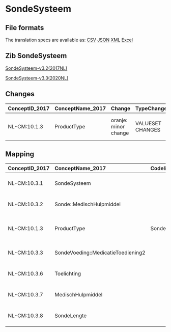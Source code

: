 # SondeSysteem
## File formats

The translation specs are available as: 
[CSV](../csv/SondeSysteem.csv) [JSON](../json/SondeSysteem.json) [XML](../xml/SondeSysteem.xml) [Excel](../excel/SondeSysteem.xlsx)



## Zib SondeSysteem

[SondeSysteem-v3.2(2017NL)](https://zibs.nl/wiki/SondeSysteem-v3.2(2017NL))

[SondeSysteem-v3.3(2020NL)](https://zibs.nl/wiki/SondeSysteem-v3.3(2020NL))









## Changes

| ConceptID_2017   | ConceptName_2017   | Change               | TypeChange       | Impact_heen   | TRANSLATIE_spec_heen                  | Impact_terug   | TRANSLATIE_spec_terug                 | Omschrijving                             |
|:-----------------|:-------------------|:---------------------|:-----------------|:--------------|:--------------------------------------|:---------------|:--------------------------------------|:-----------------------------------------|
| NL-CM:10.1.3     | ProductType        | oranje: minor change | VALUESET CHANGES | Low           | valuesets 2017 -> valueset 2020 regel | Medium         | valuesets 2017 <- valueset 2020 regel | Deprecated item in waardelijst vervangen |

## Mapping

| ConceptID_2017   | ConceptName_2017                   | Codelists_2017     | Change                  | ConceptID_2020   | ConceptName_2020                   | Codelists_2020     | Bits    | Omschrijving                             | TypeChange       | Impact_heen   | TRANSLATIE_spec_heen                  | Impact_terug   | TRANSLATIE_spec_terug                 |
|:-----------------|:-----------------------------------|:-------------------|:------------------------|:-----------------|:-----------------------------------|:-------------------|:--------|:-----------------------------------------|:-----------------|:--------------|:--------------------------------------|:---------------|:--------------------------------------|
| NL-CM:10.3.1     | SondeSysteem                       |                    | groen: geen wijzigingen | NL-CM:10.3.1     | SondeSysteem                       |                    |         |                                          |                  |               |                                       |                |                                       |
| NL-CM:10.3.2     | Sonde::MedischHulpmiddel           |                    | groen: geen wijzigingen | NL-CM:10.3.2     | Sonde::MedischHulpmiddel           |                    |         |                                          |                  |               |                                       |                |                                       |
| NL-CM:10.1.3     | ProductType                        | SondeTypeCodelijst | oranje: minor change    | NL-CM:10.1.3     | ProductType                        | SondeTypeCodelijst | ZIB-732 | Deprecated item in waardelijst vervangen | VALUESET CHANGES | Low           | valuesets 2017 -> valueset 2020 regel | Medium         | valuesets 2017 <- valueset 2020 regel |
| NL-CM:10.3.3     | SondeVoeding::MedicatieToediening2 |                    | groen: geen wijzigingen | NL-CM:10.3.3     | SondeVoeding::MedicatieToediening2 |                    |         |                                          |                  |               |                                       |                |                                       |
| NL-CM:10.3.6     | Toelichting                        |                    | groen: geen wijzigingen | NL-CM:10.3.6     | Toelichting                        |                    |         |                                          |                  |               |                                       |                |                                       |
| NL-CM:10.3.7     | MedischHulpmiddel                  |                    | groen: geen wijzigingen | NL-CM:10.3.7     | MedischHulpmiddel                  |                    |         |                                          |                  |               |                                       |                |                                       |
| NL-CM:10.3.8     | SondeLengte                        |                    | groen: geen wijzigingen | NL-CM:10.3.8     | SondeLengte                        |                    |         |                                          |                  |               |                                       |                |                                       |

